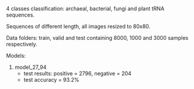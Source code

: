 4 classes classification: archaeal, bacterial, fungi and plant tRNA sequences.

Sequences of different length, all images resized to 80x80.

Data folders: train, valid and test containing 8000, 1000 and 3000 samples respectively.

Models:
  
1. model_27_94
   * test results: positive = 2796, negative = 204
   * test accuracy = 93.2%
